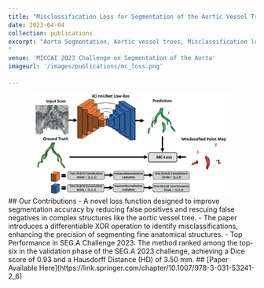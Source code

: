 ```yaml
---
title: "Misclassification Loss for Segmentation of the Aortic Vessel Tree"
date: 2023-04-04
collection: publications
excerpt: "Aorta Segmentation, Aortic vessel trees, Misclassification loss,  False Prediction Loss function for segmentation
"
venue: 'MICCAI 2023 Challenge on Segmentation of the Aorta'
imageurl: '/images/publications/mc_loss.png'

---
```

<center><img src='/images/publications/mc_loss.png' alt='CroCNet Architecture' style="width:80%;"></center>
## Our Contributions   
- A novel loss function designed to improve segmentation accuracy by reducing false positives and rescuing false negatives in complex structures like the aortic vessel tree.
- The paper introduces a differentiable XOR operation to identify misclassifications, enhancing the precision of segmenting fine anatomical structures.
- Top Performance in SEG.A Challenge 2023: The method ranked among the top-six in the validation phase of the SEG.A 2023 challenge, achieving a Dice score of 0.93 and a Hausdorff Distance (HD) of 3.50 mm.
## [Paper Available Here](https://link.springer.com/chapter/10.1007/978-3-031-53241-2_6)
